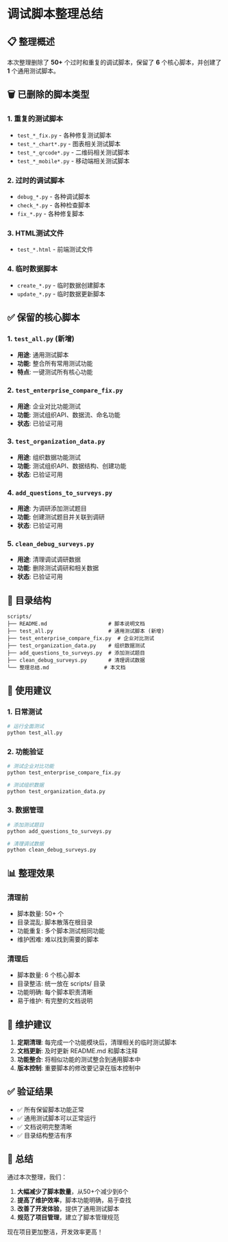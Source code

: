 # 调试脚本整理总结

## 📋 整理概述

本次整理删除了 **50+** 个过时和重复的调试脚本，保留了 **6** 个核心脚本，并创建了 **1** 个通用测试脚本。

## 🗑️ 已删除的脚本类型

### 1. 重复的测试脚本
- `test_*_fix.py` - 各种修复测试脚本
- `test_*_chart*.py` - 图表相关测试脚本
- `test_*_qrcode*.py` - 二维码相关测试脚本
- `test_*_mobile*.py` - 移动端相关测试脚本

### 2. 过时的调试脚本
- `debug_*.py` - 各种调试脚本
- `check_*.py` - 各种检查脚本
- `fix_*.py` - 各种修复脚本

### 3. HTML测试文件
- `test_*.html` - 前端测试文件

### 4. 临时数据脚本
- `create_*.py` - 临时数据创建脚本
- `update_*.py` - 临时数据更新脚本

## ✅ 保留的核心脚本

### 1. `test_all.py` (新增)
- **用途**: 通用测试脚本
- **功能**: 整合所有常用测试功能
- **特点**: 一键测试所有核心功能

### 2. `test_enterprise_compare_fix.py`
- **用途**: 企业对比功能测试
- **功能**: 测试组织API、数据流、命名功能
- **状态**: 已验证可用

### 3. `test_organization_data.py`
- **用途**: 组织数据功能测试
- **功能**: 测试组织API、数据结构、创建功能
- **状态**: 已验证可用

### 4. `add_questions_to_surveys.py`
- **用途**: 为调研添加测试题目
- **功能**: 创建测试题目并关联到调研
- **状态**: 已验证可用

### 5. `clean_debug_surveys.py`
- **用途**: 清理调试调研数据
- **功能**: 删除测试调研和相关数据
- **状态**: 已验证可用

## 📁 目录结构

```
scripts/
├── README.md                    # 脚本说明文档
├── test_all.py                  # 通用测试脚本 (新增)
├── test_enterprise_compare_fix.py  # 企业对比测试
├── test_organization_data.py    # 组织数据测试
├── add_questions_to_surveys.py  # 添加测试题目
├── clean_debug_surveys.py       # 清理调试数据
└── 整理总结.md                  # 本文档
```

## 🎯 使用建议

### 1. 日常测试
```bash
# 运行全面测试
python test_all.py
```

### 2. 功能验证
```bash
# 测试企业对比功能
python test_enterprise_compare_fix.py

# 测试组织数据
python test_organization_data.py
```

### 3. 数据管理
```bash
# 添加测试题目
python add_questions_to_surveys.py

# 清理调试数据
python clean_debug_surveys.py
```

## 📊 整理效果

### 清理前
- 脚本数量: 50+ 个
- 目录混乱: 脚本散落在根目录
- 功能重复: 多个脚本测试相同功能
- 维护困难: 难以找到需要的脚本

### 清理后
- 脚本数量: 6 个核心脚本
- 目录整洁: 统一放在 scripts/ 目录
- 功能明确: 每个脚本职责清晰
- 易于维护: 有完整的文档说明

## 🔄 维护建议

1. **定期清理**: 每完成一个功能模块后，清理相关的临时测试脚本
2. **文档更新**: 及时更新 README.md 和脚本注释
3. **功能整合**: 将相似功能的测试整合到通用脚本中
4. **版本控制**: 重要脚本的修改要记录在版本控制中

## ✅ 验证结果

- ✅ 所有保留脚本功能正常
- ✅ 通用测试脚本可以正常运行
- ✅ 文档说明完整清晰
- ✅ 目录结构整洁有序

## 🎉 总结

通过本次整理，我们：
1. **大幅减少了脚本数量**，从50+个减少到6个
2. **提高了维护效率**，脚本功能明确，易于查找
3. **改善了开发体验**，提供了通用测试脚本
4. **规范了项目管理**，建立了脚本管理规范

现在项目更加整洁，开发效率更高！
